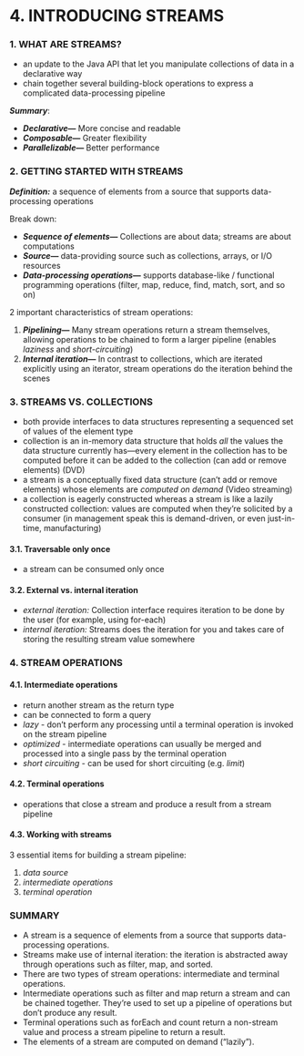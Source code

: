 # 4. INTRODUCING STREAMS

### 1. WHAT ARE STREAMS?

- an update to the Java API that let you manipulate collections of data in a declarative way
- chain together several building-block operations to express a complicated data-processing pipeline

***Summary***:

- ***Declarative*—** More concise and readable
- ***Composable*—** Greater flexibility
- ***Parallelizable*—** Better performance



### 2. GETTING STARTED WITH STREAMS

***Definition:*** a sequence of elements from a source that supports data-processing operations

Break down:

- ***Sequence of elements*—** Collections are about data; streams are about computations
- ***Source*—** data-providing source such as collections, arrays, or I/O resources
- ***Data-processing operations*—** supports database-like / functional programming operations (filter, map, reduce, find, match, sort, and so on)

2 important characteristics of stream operations:

1. ***Pipelining*—** Many stream operations return a stream themselves, allowing operations to be chained to form a larger pipeline (enables *laziness* and *short-circuiting*)
2. ***Internal iteration*—** In contrast to collections, which are iterated explicitly using an iterator, stream operations do the iteration behind the scenes



### 3. STREAMS VS. COLLECTIONS

- both provide interfaces to data structures representing a sequenced set of values of the element type
- collection is an in-memory data structure that holds *all* the values the data structure currently has—every element in the collection has to be computed before it can be added to the collection (can add or remove elements) (DVD)
- a stream is a conceptually fixed data structure (can’t add or remove elements) whose elements are *computed on demand* (Video streaming)
- a collection is eagerly constructed whereas a stream is like a lazily constructed collection: values are computed when they’re solicited by a consumer (in management speak this is demand-driven, or even just-in-time, manufacturing)

#### 3.1. Traversable only once

- a stream can be consumed only once

#### 3.2. External vs. internal iteration

- *external iteration:* Collection interface requires iteration to be done by the user (for example, using for-each)
- *internal iteration:* Streams does the iteration for you and takes care of storing the resulting stream value somewhere



### 4. STREAM OPERATIONS

#### 4.1. Intermediate operations

- return another stream as the return type
- can be connected to form a query
- *lazy* - don’t perform any processing until a terminal operation is invoked on the stream pipeline
- *optimized* - intermediate operations can usually be merged and processed into a single pass by the terminal operation
- *short circuiting* - can be used for short circuiting (e.g. *limit*)

#### 4.2. Terminal operations

- operations that close a stream and produce a result from a stream pipeline

#### 4.3. Working with streams

3 essential items for building a stream pipeline:

1. *data source* 
2. *intermediate operations*
3. *terminal operation*



### SUMMARY

- A stream is a sequence of elements from a source that supports data-processing operations.
- Streams make use of internal iteration: the iteration is abstracted away through operations such as filter, map, and sorted.
- There are two types of stream operations: intermediate and terminal operations.
- Intermediate operations such as filter and map return a stream and can be chained together. They’re used to set up a pipeline of operations but don’t produce any result.
- Terminal operations such as forEach and count return a non-stream value and process a stream pipeline to return a result.
- The elements of a stream are computed on demand (“lazily”).





